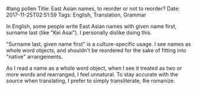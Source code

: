 #lang pollen
    Title: East Asian names, to reorder or not to reorder?
    Date: 2017-11-25T02:51:59
    Tags: English, Translation, Grammar

In English, some people write East Asian names with given name first, surname last (like "Kei Asai"). I personally dislike doing this.

"Surname last, given name first" is a culture-specific usage. I see names as whole word objects, and shouldn't be reordered for the sake of fitting into "native" arrangements.

As I read a name as a whole word object, when I see it treated as two or more words and rearranged, I feel unnatural. To stay accurate with the source when translating, I prefer to simply transliterate, ◊ie romanize.